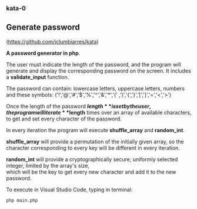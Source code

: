 ### kata-0

## Generate password 

(https://github.com/jclumbiarres/kata) 

**A password generator in php**.

The user must indicate the length of the password, and the program will generate and display the corresponding password on the screen. 
It includes a **validate_input** function. 

The password can contain: lowercase letters, uppercase letters, numbers and these symbols: ('!','@','#','$','%','^','&','*','(' ,')','{','}','[',']','=','<','>')

Once the length of the password **$length** is set by the user, the program will iterate **$length** times over an array of available characters, to get and set every character of the password.  

In every iteration the program will execute **shuffle_array** and **random_int**.   

**shuffle_array** will provide a permutation of the initially given array, so the character corresponding to every key will be different in every iteration.  

**random_int** will provide a cryptographically secure, uniformly selected integer, limited by the array's size,  
which will be the key to get every new character and add it to the new password.   

To execute in Visual Studio Code, typing in terminal:  
```
php main.php
```


